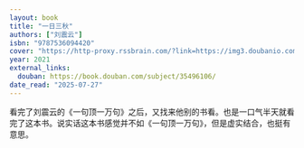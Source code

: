 ```yaml
---
layout: book
title: "一日三秋"
authors: ["刘震云"]
isbn: "9787536094420"
cover: "https://http-proxy.rssbrain.com/?link=https://img3.doubanio.com/view/subject/l/public/s33946803.jpg"
year: 2021
external_links:
  douban: https://book.douban.com/subject/35496106/
date_read: "2025-07-27"
---
```


看完了刘震云的《一句顶一万句》之后，又找来他别的书看。也是一口气半天就看完了这本书。说实话这本书感觉并不如《一句顶一万句》，但是虚实结合，也挺有意思。
